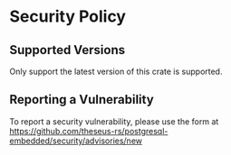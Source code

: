 # Security Policy

## Supported Versions

Only support the latest version of this crate is supported.

## Reporting a Vulnerability

To report a security vulnerability, please use the form
at https://github.com/theseus-rs/postgresql-embedded/security/advisories/new
